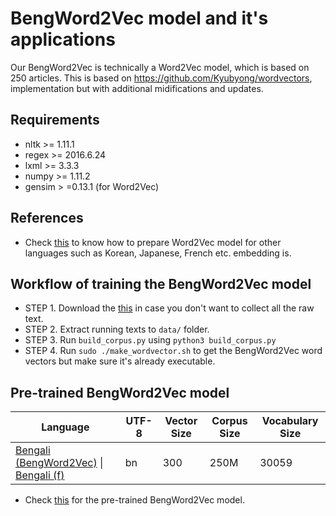 # BengWord2Vec model and it's applications

Our BengWord2Vec is technically a Word2Vec model, which is based on 250 articles. This is based on https://github.com/Kyubyong/wordvectors, implementation but with additional midifications and updates. 

## Requirements
* nltk >= 1.11.1
* regex >= 2016.6.24
* lxml >= 3.3.3
* numpy >= 1.11.2
* gensim > =0.13.1 (for Word2Vec)
	
## References
* Check [this](https://github.com/Kyubyong/wordvectors) to know how to prepare Word2Vec model for other languages such as Korean, Japanese, French etc.  embedding is.

## Workflow of training the BengWord2Vec model 
* STEP 1. Download the [this](https://dumps.wikimedia.org/backup-index.html) in case you don't want to collect all the raw text.
* STEP 2. Extract running texts to `data/` folder.
* STEP 3. Run `build_corpus.py` using `python3 build_corpus.py`
* STEP 4. Run `sudo ./make_wordvector.sh` to get the BengWord2Vec word vectors but make sure it's already executable.

## Pre-trained BengWord2Vec model
| Language  |  UTF-8 | Vector Size | Corpus Size  | Vocabulary Size | 
| ---       |---        |---           |---           |---           |
|[Bengali (BengWord2Vec)](https://drive.google.com/open?id=1Q_45PQpRWQvZL2p8sIngmgg6Tr5YbKmH) \| [Bengali (f)](https://drive.google.com/open?id=1Q_45PQpRWQvZL2p8sIngmgg6Tr5YbKmH)|bn|300|250M |30059| negative sampling |

* Check [this](https://drive.google.com/open?id=1Q_45PQpRWQvZL2p8sIngmgg6Tr5YbKmH) for the pre-trained BengWord2Vec model.


